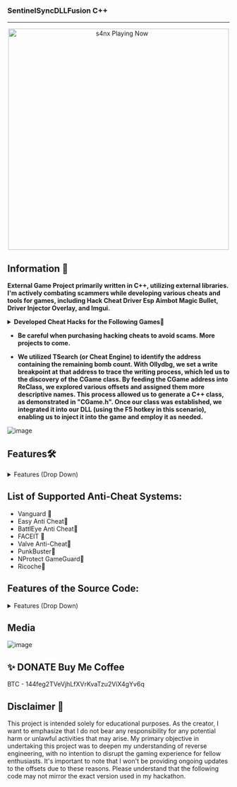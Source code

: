 ###  SentinelSyncDLLFusion C++ 
***
<p align="center">
   <img src="https://readme-spotify-status-rho.vercel.app/api/run-spotify-status.py" alt="s4nx Playing Now" width="500" />
<p align="center">


## Information 🌟
**External Game Project primarily written in C++, utilizing external libraries. I'm actively combating scammers while developing various cheats and tools for games, including Hack Cheat Driver Esp Aimbot Magic Bullet, Driver Injector Overlay, and Imgui.**
<details>
<summary><strong>Developed Cheat Hacks for the Following Games🚀</strong></summary>

- Rise Online 🌄
- Apex Legends 🏆
- Bloodhunt 🔍
- Call of Duty: Cold War ☢️
- Call of Duty: Vanguard ⚔️
- Call of Duty: Warzone/MW (Modern Warfare) 🪂
- Dayz 🧟
- Dead By Daylight 🌑
- Destiny 2 ⚔️
- Enlisted 🛡️
- Escape From Tarkov 🏙️
- Fortnite 🛸
- Halo Infinite 🔥
- HyperFlick 🎯
- New Critical Hit 💥
- New World 🌍
- Mir 4 🌌
- Noble 🏰
- Playerunknown's Battlegrounds (PUBG) 🏆
- Steam 🎮
- Rainbow Six Siege 🌈
- Rijin 🐉
- Rogue Company 💣
- Rust 🔧
- Scum 🧟
- Splitgate 🌀
- Super People 🦸
- Unleashed 🌟
- Valorant 🔫
- Spoofer 🔧
- DLL Injector 💉
</details>

- **Be careful when purchasing hacking cheats to avoid scams. More projects to come.**

- **We utilized TSearch (or Cheat Engine) to identify the address containing the remaining bomb count. With Ollydbg, we set a write breakpoint at that address to trace the writing process, which led us to the discovery of the CGame class. By feeding the CGame address into ReClass, we explored various offsets and assigned them more descriptive names. This process allowed us to generate a C++ class, as demonstrated in "CGame.h". Once our class was established, we integrated it into our DLL (using the F5 hotkey in this scenario), enabling us to inject it into the game and employ it as needed.**



![image](https://user-images.githubusercontent.com/105746452/169070838-3811331d-a157-4f17-98f6-5708787aca2b.png)
## Features🛠️
<details>
<summary>Features (Drop Down)</summary>
  
* **AIMBOT** 🔫
* **ESP** 👁️
* **SPOOFER** 🛡️
* **DRIVER** 🚗
* **INJECTOR** 💉
</details>

## List of Supported Anti-Cheat Systems:

- Vanguard 🔵
- Easy Anti Cheat🔵
- BattlEye Anti Cheat🔵
- FACEIT 🔵
- Valve Anti-Cheat🔵
- PunkBuster🔵
- NProtect GameGuard🔵
- Ricoche🔵

## Features of the Source Code:

<details>
<summary>Features (Drop Down)</summary>

- **Undetected Injector + Driver** 💉🔐
  The source code provides a completely undetected injector and driver, along with a custom mapper. This powerful combination allows you to bypass Vanguard and FACEIT blocking methods.

- **Various RWX Injection Methods** 💽💉
  The code offers multiple RWX injection methods, enhancing flexibility and effectiveness.

- **Game Offsets and Signatures Dumping** 🎮📊
  Dump game offsets and signatures for supported engines like Ue4, Ue5, and Unity.

- **UI Mode (imgui mode) of the Injector** 🖼️
  Use the user-friendly imgui mode for the injector's user interface.

- **Game and Game PDB Dumping** 🎮🗃️
  Capable of dumping games and game pdb. Note: Compatibility may vary for some games.

- **Detours or Minhook Option** 🎣🔗
  Choose between using detours or minhook for your injection needs.

- **Warzone Offset Decryption** 🔓
  Decrypt Warzone offsets with ease.

- **Automated Offset Dumping and Signature Generation** 🔄🔍
  Automate offset dumping for all titles and generate signatures automatically.

- **x86 and x64 Injection Formats** 🖥️
  Choose between x86 and x64 injection formats based on your requirements.

- **IAT (Import Address Table) Dumper** 📦
  Easily dump Import Address Tables.

- **Anti-Cheat Emulator** 🛡️🕹️
  Features an Anti-Cheat Emulator that offers extensive freedom for experimentation.

</details>

## Media 
![image](https://user-images.githubusercontent.com/105746452/169070860-d79799bd-a48c-4fd9-be09-974dcc62b736.png)

## ✨ DONATE Buy Me Coffee

BTC - 144feg2TVeVjhLfXVrKvaTzu2ViX4gYv6q


## Disclaimer 🚧
This project is intended solely for educational purposes. As the creator, I want to emphasize that I do not bear any responsibility for any potential harm or unlawful activities that may arise. My primary objective in undertaking this project was to deepen my understanding of reverse engineering, with no intention to disrupt the gaming experience for fellow enthusiasts. It's important to note that I won't be providing ongoing updates to the offsets due to these reasons. Please understand that the following code may not mirror the exact version used in my hackathon.
